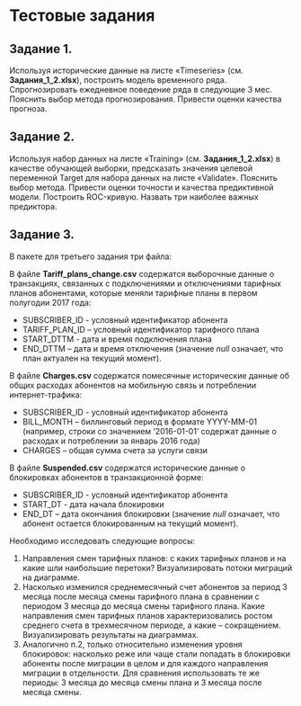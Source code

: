 # Тестовые задания

## Задание 1.
Используя исторические данные на листе «Timeseries» (см. **Задания_1_2.xlsx**), построить модель временного ряда.  Спрогнозировать  ежедневное поведение ряда в следующие 3 мес.  Пояснить выбор метода прогнозирования. Привести оценки качества прогноза.

## Задание 2.
Используя набор данных на листе «Training» (см. **Задания_1_2.xlsx**)   в качестве обучающей выборки, предсказать значения целевой переменной Target для набора данных на листе «Validate».  Пояснить выбор метода. Привести оценки точности и качества предиктивной модели. Построить ROC-кривую. Назвать три наиболее важных предиктора.

## Задание 3.
В пакете для третьего задания три файла:

В файле **Tariff_plans_change.csv** содержатся выборочные данные о транзакциях, связанных с подключениями и отключениями тарифных планов абонентами, которые меняли тарифные планы в первом полугодии 2017 года:
- SUBSCRIBER_ID	 -  условный идентификатор абонента
- TARIFF_PLAN_ID – условный идентификатор тарифного плана
- START_DTTM	 - дата и время подключения плана
- END_DTTM – дата и время отключения (значение $null$ означает, что план актуален на текущий момент).

В файле **Charges.csv** содержатся помесячные исторические данные об общих расходах абонентов на мобильную связь и потреблении интернет-трафика:
- SUBSCRIBER_ID	 -  условный идентификатор абонента
- BILL_MONTH – биллинговый период в формате YYYY-MM-01 (например, строки со значением ‘2016-01-01’ содержат данные о расходах и потреблении за январь 2016 года)
- CHARGES – общая сумма  счета за услуги связи

В файле **Suspended.csv** содержатся исторические данные о блокировках абонентов в транзакционной форме:
- SUBSCRIBER_ID	 -  условный идентификатор абонента
- START_DT - дата начала блокировки
- END_DT – дата окончания блокировки (значение $null$ означает, что абонент остается блокированным на текущий момент).


Необходимо исследовать следующие вопросы:
 1. Направления смен тарифных планов: с каких тарифных планов и на какие шли  наибольшие перетоки? Визуализировать потоки миграций на диаграмме.
 2. Насколько изменился среднемесячный счет абонентов за период 3 месяца после месяца смены тарифного плана в сравнении с периодом 3 месяца до месяца смены тарифного плана. Какие направления смен тарифных планов характеризовались ростом среднего счета в трехмесячном периоде, а какие – сокращением.  Визуализировать результаты на диаграммах.
 3. Аналогично п.2, только относительно изменения уровня блокировок: насколько реже или чаще стали попадать в блокировки абоненты после миграции в целом и для каждого направления миграции в отдельности. Для сравнения использовать те же периоды: 3 месяца до месяца смены плана и 3 месяца после месяца смены.
